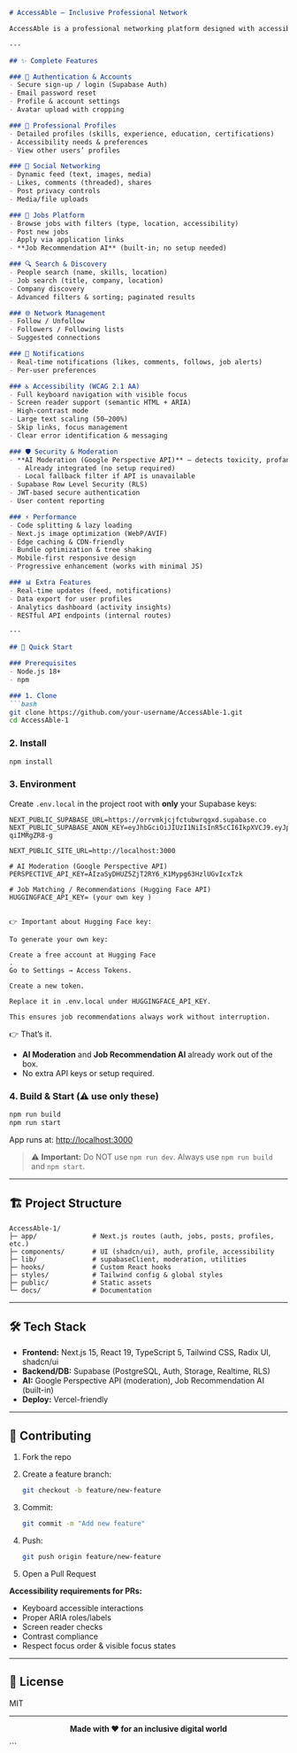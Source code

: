 ````markdown
# AccessAble – Inclusive Professional Network

AccessAble is a professional networking platform designed with accessibility at its core—an inclusive space where everyone can connect, share, and grow their careers.

---

## ✨ Complete Features

### 🔐 Authentication & Accounts
- Secure sign-up / login (Supabase Auth)
- Email password reset
- Profile & account settings
- Avatar upload with cropping

### 👤 Professional Profiles
- Detailed profiles (skills, experience, education, certifications)
- Accessibility needs & preferences
- View other users’ profiles

### 📱 Social Networking
- Dynamic feed (text, images, media)
- Likes, comments (threaded), shares
- Post privacy controls
- Media/file uploads

### 💼 Jobs Platform
- Browse jobs with filters (type, location, accessibility)
- Post new jobs
- Apply via application links
- **Job Recommendation AI** (built-in; no setup needed)

### 🔍 Search & Discovery
- People search (name, skills, location)
- Job search (title, company, location)
- Company discovery
- Advanced filters & sorting; paginated results

### 🌐 Network Management
- Follow / Unfollow
- Followers / Following lists
- Suggested connections

### 🔔 Notifications
- Real-time notifications (likes, comments, follows, job alerts)
- Per-user preferences

### ♿ Accessibility (WCAG 2.1 AA)
- Full keyboard navigation with visible focus
- Screen reader support (semantic HTML + ARIA)
- High-contrast mode
- Large text scaling (50–200%)
- Skip links, focus management
- Clear error identification & messaging

### 🛡️ Security & Moderation
- **AI Moderation (Google Perspective API)** – detects toxicity, profanity, threats, identity attacks  
  - Already integrated (no setup required)  
  - Local fallback filter if API is unavailable  
- Supabase Row Level Security (RLS)
- JWT-based secure authentication
- User content reporting

### ⚡ Performance
- Code splitting & lazy loading
- Next.js image optimization (WebP/AVIF)
- Edge caching & CDN-friendly
- Bundle optimization & tree shaking
- Mobile-first responsive design
- Progressive enhancement (works with minimal JS)

### 📊 Extra Features
- Real-time updates (feed, notifications)
- Data export for user profiles
- Analytics dashboard (activity insights)
- RESTful API endpoints (internal routes)

---

## 🚀 Quick Start

### Prerequisites
- Node.js 18+  
- npm

### 1. Clone
```bash
git clone https://github.com/your-username/AccessAble-1.git
cd AccessAble-1
````

### 2. Install

```bash
npm install
```

### 3. Environment

Create `.env.local` in the project root with **only** your Supabase keys:

```env
NEXT_PUBLIC_SUPABASE_URL=https://orrvmkjcjfctubwrqgxd.supabase.co
NEXT_PUBLIC_SUPABASE_ANON_KEY=eyJhbGciOiJIUzI1NiIsInR5cCI6IkpXVCJ9.eyJpc3MiOiJzdXBhYmFzZSIsInJlZiI6Im9ycnZta2pjamZjdHVid3JxZ3hkIiwicm9sZSI6ImFub24iLCJpYXQiOjE3NTI3NzM4MjIsImV4cCI6MjA2ODM0OTgyMn0.0w8S0wYDrbYseQFngnNcmE8Sw0B4hfQ-qiIMRgZR8-g

NEXT_PUBLIC_SITE_URL=http://localhost:3000

# AI Moderation (Google Perspective API)
PERSPECTIVE_API_KEY=AIzaSyDHUZ5ZjT2RY6_K1Mypg63HzlUGvIcxTzk

# Job Matching / Recommendations (Hugging Face API)
HUGGINGFACE_API_KEY= (your own key )


👉 Important about Hugging Face key:

To generate your own key:

Create a free account at Hugging Face
.
Go to Settings → Access Tokens.

Create a new token.

Replace it in .env.local under HUGGINGFACE_API_KEY.

This ensures job recommendations always work without interruption.

```

👉 That’s it.

* **AI Moderation** and **Job Recommendation AI** already work out of the box.
* No extra API keys or setup required.

### 4. Build & Start (⚠️ use only these)

```bash
npm run build
npm run start
```

App runs at: [http://localhost:3000](http://localhost:3000)

> ⚠️ **Important:** Do NOT use `npm run dev`. Always use `npm run build` and `npm start`.

---

## 🏗️ Project Structure

```
AccessAble-1/
├─ app/              # Next.js routes (auth, jobs, posts, profiles, etc.)
├─ components/       # UI (shadcn/ui), auth, profile, accessibility
├─ lib/              # supabaseClient, moderation, utilities
├─ hooks/            # Custom React hooks
├─ styles/           # Tailwind config & global styles
├─ public/           # Static assets
└─ docs/             # Documentation
```

---

## 🛠️ Tech Stack

* **Frontend:** Next.js 15, React 19, TypeScript 5, Tailwind CSS, Radix UI, shadcn/ui
* **Backend/DB:** Supabase (PostgreSQL, Auth, Storage, Realtime, RLS)
* **AI:** Google Perspective API (moderation), Job Recommendation AI (built-in)
* **Deploy:** Vercel-friendly

---

## 🤝 Contributing

1. Fork the repo
2. Create a feature branch:

   ```bash
   git checkout -b feature/new-feature
   ```
3. Commit:

   ```bash
   git commit -m "Add new feature"
   ```
4. Push:

   ```bash
   git push origin feature/new-feature
   ```
5. Open a Pull Request

**Accessibility requirements for PRs:**

* Keyboard accessible interactions
* Proper ARIA roles/labels
* Screen reader checks
* Contrast compliance
* Respect focus order & visible focus states

---

## 📄 License

MIT

---

<div align="center">

**Made with ❤️ for an inclusive digital world**

</div>
```

